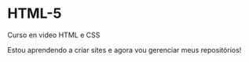 # HTML-5
 Curso en video HTML e CSS


Estou aprendendo a criar sites e agora vou gerenciar meus repositórios!